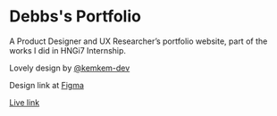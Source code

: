 # Debbs's Portfolio

A Product Designer and UX Researcher’s portfolio website, part of the works I did in HNGi7 Internship. 

Lovely design by [@kemkem-dev](https://github.com/kemkem-dev)

Design link at [Figma](https://www.figma.com/file/S4zsUGOnyRLyyyRx33zvhU/Envato-Project-Designer-portfolio?node-id=0%3A1)

[Live link](https://debbs-portfolio.herokuapp.com/)